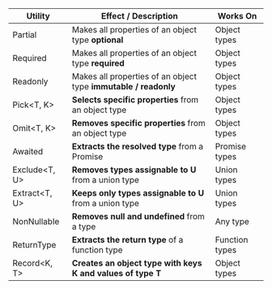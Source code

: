 | Utility        | Effect / Description                                            | Works On       |
| -------------- | --------------------------------------------------------------- | -------------- |
| Partial<T>     | Makes all properties of an object type **optional**             | Object types   |
| Required<T>    | Makes all properties of an object type **required**             | Object types   |
| Readonly<T>    | Makes all properties of an object type **immutable / readonly** | Object types   |
| Pick<T, K>     | **Selects specific properties** from an object type             | Object types   |
| Omit<T, K>     | **Removes specific properties** from an object type             | Object types   |
| Awaited<T>     | **Extracts the resolved type** from a Promise                   | Promise types  |
| Exclude<T, U>  | **Removes types assignable to U** from a union type             | Union types    |
| Extract<T, U>  | **Keeps only types assignable to U** from a union type          | Union types    |
| NonNullable<T> | **Removes null and undefined** from a type                      | Any type       |
| ReturnType<T>  | **Extracts the return type** of a function type                 | Function types |
| Record<K, T>   | **Creates an object type with keys K and values of type T**     | Object types   |
